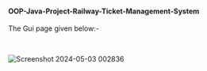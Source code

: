
  <h4>OOP-Java-Project-Railway-Ticket-Management-System</h4>
<p>The Gui page given below:-</p>
    <br>
  
![Screenshot 2024-05-03 002836](https://github.com/sszobaer/OOP-Java-Project-Railway-Ticket-Management-System/assets/118447914/94111dfd-cd39-4f4d-8bae-dbe3029e8cd7)

